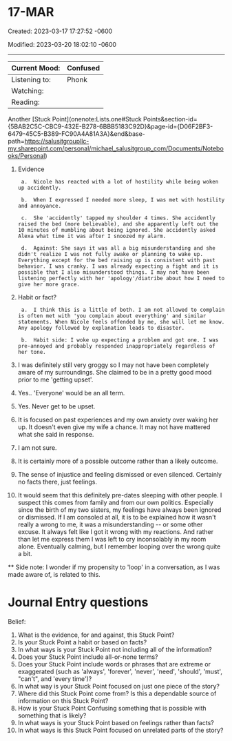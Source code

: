 # 17-MAR

Created: 2023-03-17 17:27:52 -0600

Modified: 2023-03-20 18:02:10 -0600

---

| Current Mood: | <span class="mark">Confused</span> |
|---------------|------------------------------------|
| Listening to: | Phonk                              |
| Watching:     |                                   |
| Reading:      |                                   |

Another [Stuck Point](onenote:Lists.one#Stuck Points&section-id={5BAB2C5C-CBC9-432E-B278-6BBB5183C92D}&page-id={D06F2BF3-6479-45C5-B389-FC90A4A81A3A}&end&base-path=https://salusitgroupllc-my.sharepoint.com/personal/michael_salusitgroup_com/Documents/Notebooks/Personal)

1. Evidence

		a.  Nicole has reacted with a lot of hostility while being woken up accidently.

		b.  When I expressed I needed more sleep, I was met with hostility and annoyance.

		c.  She 'accidently' tapped my shoulder 4 times. She accidently raised the bed (more believable), and she apparently left out the 10 minutes of mumbling about being ignored. She accidently asked Alexa what time it was after I snoozed my alarm.

		d.  Against: She says it was all a big misunderstanding and she didn't realize I was not fully awake or planning to wake up. Everything except for the bed raising up is consistent with past behavior. I was cranky. I was already expecting a fight and it is possible that I also misunderstood things. I may not have been listening perfectly with her 'apology'/diatribe about how I need to give her more grace.

2. Habit or fact?

		a.  I think this is a little of both. I am not allowed to complain is often met with 'you complain about everything' and similar statements. When Nicole feels offended by me, she will let me know. Any apology followed by explanation leads to disaster.

		b.  Habit side: I woke up expecting a problem and got one. I was pre-annoyed and probably responded inappropriately regardless of her tone.

3. I was definitely still very groggy so I may not have been completely aware of my surroundings. She claimed to be in a pretty good mood prior to me 'getting upset'.
4. Yes.. 'Everyone' would be an all term.
5. Yes. Never get to be upset.
6. It is focused on past experiences and my own anxiety over waking her up. It doesn't even give my wife a chance. It may not have mattered what she said in response.
7. I am not sure.
8. It is certainly more of a possible outcome rather than a likely outcome.
9. The sense of injustice and feeling dismissed or even silenced. Certainly no facts there, just feelings.
10. It would seem that this definitely pre-dates sleeping with other people. I suspect this comes from family and from our own politics. Especially since the birth of my two sisters, my feelings have always been ignored or dismissed. If I am consoled at all, it is to be explained how it wasn't really a wrong to me, it was a misunderstanding -- or some other excuse. It always felt like I got it wrong with my reactions. And rather than let me express them I was left to cry inconsolably in my room alone. Eventually calming, but I remember looping over the wrong quite a bit.

** Side note: I wonder if my propensity to 'loop' in a conversation, as I was made aware of, is related to this.

# Journal Entry questions

Belief:

1. What is the evidence, for and against, this Stuck Point?
2. Is your Stuck Point a habit or based on facts?
3. In what ways is your Stuck Point not including all of the information?
4. Does your Stuck Point include all-or-none terms?
5. Does your Stuck Point include words or phrases that are extreme or exaggerated (such as 'always', 'forever', 'never', 'need', 'should', 'must', "can't", and 'every time')?
6. In what way is your Stuck Point focused on just one piece of the story?
7. Where did this Stuck Point come from? Is this a dependable source of information on this Stuck Point?
8. How is your Stuck Point Confusing something that is possible with something that is likely?
9. In what ways is your Stuck Point based on feelings rather than facts?
10. In what ways is this Stuck Point focused on unrelated parts of the story?
